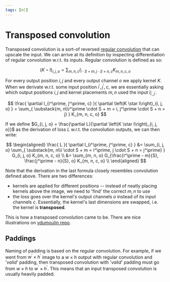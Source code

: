 ```yaml
---
tags: [ml]
---
```

# Transposed convolution

Transposed convolution is a sort-of reversed [regular
convolution](./convolution.md) that can upscale the input. We can arrive at its
definition by inspecting differentiation of regular convolution w.r.t. its
inputs. Regular convolution is defined as so:

$$
\left(K \star I\right)_{i, j, o} =
\sum_{m, n, c} I_{i\cdot S + m, j \cdot S + n, c} K_{m, n, c, o}
$$

For every output position $i, j$ and every output channel $o$ we apply kernel
$K$. When we derivate w.r.t. some input position $i^\prime, j^\prime, c$, we are
essentially asking which output positions $i, j$ and kernel placements $m,
n$ used the input $I_{i^\prime, j^\prime}$.

$$
\frac{
  \partial I_{i^\prime, j^\prime, c}
}{
  \partial \left(K \star I\right)_{i, j, o}
} =
\sum_{
  \substack{m, n\\i^\prime \cdot S + m = i, j^\prime \cdot S + n = j}
} K_{m, n, c, o}
$$

If we define $G_{i, j, o} = \frac{\partial L}{\partial \left(K \star
I\right)_{i, j, o}}$ as the derivation of loss $L$ w.r.t. the convolution
outputs, we can then write:

$$
\begin{aligned}
\frac{
  L
}{
\partial I_{i^\prime, j^\prime, c}
} &=
\sum_{i, j, o}
\sum_{
  \substack{m, n\\i \cdot S + m = i^\prime, j \cdot S + n = j^\prime}
} G_{i, j, o} K_{m, n, c, o} \\
&=
\sum_{m, n, o}
G_{\frac{i^\prime - m}{S}, \frac{j^\prime - n}{S}, o} K_{m, n, c, o} \\
\end{aligned}
$$

Note that the derivation in the last formula closely resembles convolution
defined above. There are two differences:

- kernels are applied for different positions -- instead of neatly placing
  kernels above the image, we need to 'find' the correct $m, n$ to use
- the loss goes over the kernel's output channels $o$ instead of its input
  channels $c$. Essentially, the kernel's last dimensions are swapped, i.e. the
  kernel is **transposed**.

This is how a transposed convolution came to be. There are nice illustrations on
[vdumoulin repo](https://github.com/vdumoulin/conv_arithmetic).

## Paddings

Naming of padding is based on the regular convolution. For example, if we went
from $w^\prime \times h^\prime$ image to a $w \times h$ output with regular
convolution and '*valid*' padding, then transposed convolution with '*valid*'
padding must go from $w \times h$ to $w^\prime \times h^\prime$. This
means that an input transposed convolution is usually heavily padded.
